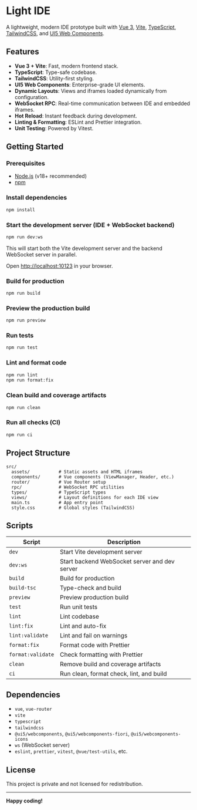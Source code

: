 # Light IDE

A lightweight, modern IDE prototype built with [Vue 3](https://vuejs.org/), [Vite](https://vitejs.dev/), [TypeScript](https://www.typescriptlang.org/), [TailwindCSS](https://tailwindcss.com/), and [UI5 Web Components](https://sap.github.io/ui5-webcomponents/).

## Features

- **Vue 3 + Vite**: Fast, modern frontend stack.
- **TypeScript**: Type-safe codebase.
- **TailwindCSS**: Utility-first styling.
- **UI5 Web Components**: Enterprise-grade UI elements.
- **Dynamic Layouts**: Views and iframes loaded dynamically from configuration.
- **WebSocket RPC**: Real-time communication between IDE and embedded iframes.
- **Hot Reload**: Instant feedback during development.
- **Linting & Formatting**: ESLint and Prettier integration.
- **Unit Testing**: Powered by Vitest.

## Getting Started

### Prerequisites

- [Node.js](https://nodejs.org/) (v18+ recommended)
- [npm](https://www.npmjs.com/)

### Install dependencies

```sh
npm install
```

### Start the development server (IDE + WebSocket backend)

```sh
npm run dev:ws
```

This will start both the Vite development server and the backend WebSocket server in parallel.

Open [http://localhost:10123](http://localhost:10123) in your browser.

### Build for production

```sh
npm run build
```

### Preview the production build

```sh
npm run preview
```

### Run tests

```sh
npm run test
```

### Lint and format code

```sh
npm run lint
npm run format:fix
```

### Clean build and coverage artifacts

```sh
npm run clean
```

### Run all checks (CI)

```sh
npm run ci
```

## Project Structure

```
src/
  assets/           # Static assets and HTML iframes
  components/       # Vue components (ViewManager, Header, etc.)
  router/           # Vue Router setup
  rpc/              # WebSocket RPC utilities
  types/            # TypeScript types
  views/            # Layout definitions for each IDE view
  main.ts           # App entry point
  style.css         # Global styles (TailwindCSS)
```

## Scripts

| Script            | Description                                   |
| ----------------- | --------------------------------------------- |
| `dev`             | Start Vite development server                 |
| `dev:ws`          | Start backend WebSocket server and dev server |
| `build`           | Build for production                          |
| `build-tsc`       | Type-check and build                          |
| `preview`         | Preview production build                      |
| `test`            | Run unit tests                                |
| `lint`            | Lint codebase                                 |
| `lint:fix`        | Lint and auto-fix                             |
| `lint:validate`   | Lint and fail on warnings                     |
| `format:fix`      | Format code with Prettier                     |
| `format:validate` | Check formatting with Prettier                |
| `clean`           | Remove build and coverage artifacts           |
| `ci`              | Run clean, format check, lint, and build      |

## Dependencies

- `vue`, `vue-router`
- `vite`
- `typescript`
- `tailwindcss`
- `@ui5/webcomponents`, `@ui5/webcomponents-fiori`, `@ui5/webcomponents-icons`
- `ws` (WebSocket server)
- `eslint`, `prettier`, `vitest`, `@vue/test-utils`, etc.

## License

This project is private and not licensed for redistribution.

---

**Happy coding!**
